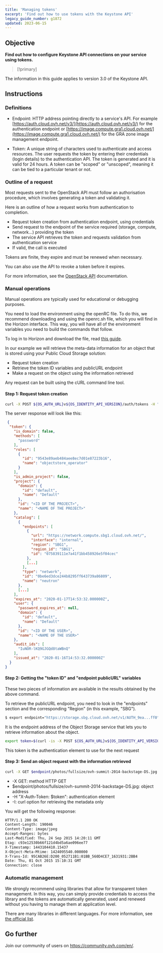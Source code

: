 ```yaml
---
title: 'Managing tokens'
excerpt: 'Find out how to use tokens with the Keystone API'
legacy_guide_number: g1872
updated: 2023-06-15
---
```


## Objective

**Find out how to configure Keystone API connections on your service using tokens.**

> [!primary]
>
The information in this guide applies to version 3.0 of the Keystone API.
>

## Instructions

### Definitions

- Endpoint: HTTP address pointing directly to a service's API. For example [https://auth.cloud.ovh.net/v3/](https://auth.cloud.ovh.net/v3/) for the authentication endpoint or [https://image.compute.gra1.cloud.ovh.net/](https://image.compute.gra1.cloud.ovh.net/) for the GRA zone image management endpoint. 

- Token: A unique string of characters used to authenticate and access resources. The user requests the token by entering their credentials (login details) to the authentication API. The token is generated and it is valid for 24 hours. A token can be "scoped" or "unscoped", meaning it can be tied to a particular tenant or not.

### Outline of a request

Most requests sent to the OpenStack API must follow an authorisation procedure, which involves generating a token and validating it.

Here is an outline of how a request works from authentication to completion.

- Request token creation from authentication endpoint, using credentials
- Send request to the endpoint of the service required (storage, compute, network...) providing the token
- The service API retrieves the token and requests validation from authentication service
- If valid, the call is executed 

Tokens are finite, they expire and must be renewed when necessary. 

You can also use the API to revoke a token before it expires. 

For more information, see the [OpenStack API](http://developer.openstack.org/api-guide/quick-start/) documentation.

### Manual operations

Manual operations are typically used for educational or debugging purposes.

You need to load the environment using the openRC file. To do this, we recommend downloading and using the openrc.sh file, which you will find in the Horizon interface. This way, you will have all of the environment variables you need to build the commands that follow.

To log in to Horizon and download the file, read [this guide](/pages/public_cloud/compute/introducing_horizon). 

In our example we will retrieve the meta-data information for an object that is stored using your Public Cloud Storage solution:

- Request token creation
- Retrieve the token ID variables and publicURL endpoint
- Make a request on the object using the information retrieved

Any request can be built using the cURL command line tool.

#### Step 1: Request token creation

```bash
curl -X POST ${OS_AUTH_URL}v${OS_IDENTITY_API_VERSION}/auth/tokens -H "Content-Type: application/json" -d ' { "auth": { "identity": { "methods": ["password"], "password": { "user": { "name": "'$OS_USERNAME'", "domain": { "id": "default" }, "password": "'$OS_PASSWORD'" } } }, "scope": { "project": { "name": "'$OS_TENANT_NAME'", "domain": { "id": "default" } } } } }' | python -mjson.tool
```

The server response will look like this:

```json
 {
  "token": {
    "is_domain": false,
    "methods": [
      "password"
    ],
    "roles": [
      {
        "id": "9543e89aeb484aee8ec7d01e87223b16",
        "name": "objectstore_operator"
      }
    ],
    "is_admin_project": false,
    "project": {
      "domain": {
        "id": "default",
        "name": "Default"
      },
      "id": "<ID OF THE PROJECT>",
      "name": "<NAME OF THE PROJECT>"
    },
    "catalog": [
      {
        "endpoints": [
          {
            "url": "https://network.compute.sbg1.cloud.ovh.net/",
            "interface": "internal",
            "region": "SBG1",
            "region_id": "SBG1",
            "id": "075839111e7a41f1bb458926e5f04cec"
          },
          [...]
        ],
        "type": "network",
        "id": "0be6ed3dce244b8295ff643739a86809",
        "name": "neutron"
      },
      [...]
    ],
    "expires_at": "2020-01-17T14:53:32.000000Z",
    "user": {
      "password_expires_at": null,
      "domain": {
        "id": "default",
        "name": "Default"
      },
      "id": "<ID OF THE USER>",
      "name": "<NAME OF THE USER>"
    },
    "audit_ids": [
      "IuNOR-lKQ9GJGQd8taWBnQ"
    ],
    "issued_at": "2020-01-16T14:53:32.000000Z"
  }
}
```

#### Step 2: Getting the "token ID" and "endpoint publicURL" variables

These two pieces of information are available in the results obtained by the above command.

To retrieve the publicURL endpoint, you need to look in the "endpoints" section and the corresponding "Region" (in this example, "SBG").

```bash
$ export endpoint="https://storage.sbg.cloud.ovh.net/v1/AUTH_9ea...ff0"
```

It is the endpoint address of the Object Storage service that lets you to retrieve information about the object.

```bash
export token=$(curl -is -X POST ${OS_AUTH_URL}v${OS_IDENTITY_API_VERSION}/auth/tokens -H "Content-Type: application/json" -d ' { "auth": { "identity": { "methods": ["password"], "password": { "user": { "name": "'$OS_USERNAME'", "domain": { "id": "default" }, "password": "'$OS_PASSWORD'" } } }, "scope": { "project": { "name": "'$OS_TENANT_NAME'", "domain": { "id": "default" } } } } }' | grep -i '^X-Subject-Token' | cut -d" " -f2)
```

This token is the authentication element to use for the next request

#### Step 3: Send an object request with the information retrieved

```bash
curl -X GET $endpoint/photos/fullsize/ovh-summit-2014-backstage-DS.jpg -H "X-Auth-Token: $token" -I
```

- -X GET: method HTTP GET
- $endpoint/photos/fullsize/ovh-summit-2014-backstage-DS.jpg: object address
- -H "X-Auth-Token: $token": authentication element
- -I: curl option for retrieving the metadata only 

You will get the following response:

```bash
HTTP/1.1 200 OK
Content-Length: 190046
Content-Type: image/jpeg
Accept-Ranges: bytes
Last-Modified: Thu, 24 Sep 2015 14:20:11 GMT
Etag: c93e12530b66f121d4bd5a6ae096ee77
X-Timestamp: 1443104410.15437
X-Object-Meta-Mtime: 1424095540.000000
X-Trans-Id: 95CAB26E:D200_052711B1:01BB_560D4CE7_1631931:2BB4
Date: Thu, 01 Oct 2015 15:10:31 GMT
Connection: close
```

### Automatic management

We strongly recommend using libraries that allow for transparent token management. In this way, you can simply provide credentials to access the library and the tokens are automatically generated, used and renewed without you having to manage them at application level. 

There are many libraries in different languages. For more information, see [the official list](https://wiki.openstack.org/wiki/SDKs).

## Go further

Join our community of users on <https://community.ovh.com/en/>.
